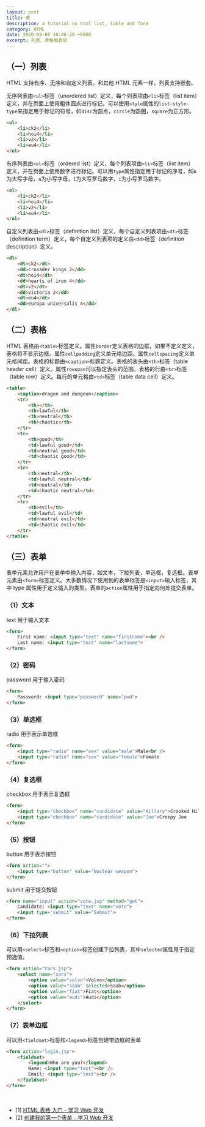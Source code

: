 ```yaml
---
layout: post
title: 表
description: a tutorial on html list, table and form
category: HTML
date: 2020-09-08 18:46:29 +0800
excerpt: 列表、表格和表单
---
```


## （一）列表

HTML 支持有序、无序和自定义列表。和其他 HTML 元素一样，列表支持嵌套。

无序列表由`<ul>`标签（unordered list）定义，每个列表项由`<li>`标签（list item）定义，并在页面上使用粗体圆点进行标记。可以使用`style`属性的`list-style-type`来指定用于标记的符号，如`disc`为圆点，`circle`为圆圈，`square`为正方形。

```html
<ul>
    <li>ck2</li>
    <li>hoi4</li>
    <li>v2</li>
    <li>eu4</li>
</ul>
```

有序列表由`<ol>`标签（ordered list）定义，每个列表项由`<li>`标签（list item）定义，并在页面上使用数字进行标记。可以用`type`属性指定用于标记的序号，如`A`为大写字母，`a`为小写字母，`I`为大写罗马数字，`i`为小写罗马数字。

```html
<ol>
    <li>ck2</li>
    <li>hoi4</li>
    <li>v2</li>
    <li>eu4</li>
</ol>
```

自定义列表由`<dl>`标签（definition list）定义，每个自定义列表项由`<dt>`标签（definition term）定义，每个自定义列表项的定义由`<dd>`标签（definition description）定义。

```html
<dl>
    <dt>ck2</dt>
    <dd>crusader kings 2</dd>
    <dt>hoi4</dt>
    <dd>hearts of iron 4</dd>
    <dt>v2</dt>
    <dd>victoria 2</dd>
    <dt>eu4</dt>
    <dd>europa universalis 4</dd>
</dl>
```

## （二）表格

HTML 表格由`<table>`标签定义。属性`border`定义表格的边框，如果不定义定义，表格将不显示边框。属性`cellpadding`定义单元格边距。属性`cellspacing`定义单元格间距。表格的标题由`<caption>`标题定义。表格的表头由`<th>`标签（table header cell）定义。属性`rowspan`可以指定表头的范围。表格的行由`<tr>`标签（table row）定义。每行的单元格由`<td>`标签（table data cell）定义。

```html
<table>
    <caption>dragon and dungeon</caption>
    <tr>
        <th></th>
        <th>lawful</th>
        <th>neutral</th>
        <th>chaotic</th>
    </tr>
    <tr>
        <th>good</th>
        <td>lawful good</td>
        <td>neutral good</td>
        <td>chaotic good</td>
    </tr>
    <tr>
        <th>neutral</th>
        <td>lawful neutral</td>
        <td>neutral</td>
        <td>chaotic neutral</td>
    </tr>
    <tr>
        <th>evil</th>
        <td>lawful evil</td>
        <td>neutral evil</td>
        <td>chaotic evil</td>
    </tr>
</table>
```

## （三）表单

表单元素允许用户在表单中输入内容，如文本，下拉列表，单选框，复选框。表单元素由`<form>`标签定义。大多数情况下使用到的表单标签是`<input>`输入标签，其中 type 属性用于定义输入的类型。表单的`action`属性用于指定向何处提交表单。

### （1）文本

text 用于输入文本

```html
<form>
    First name: <input type="text" name="firstname"><br />
    Last name: <input type="text" name="lastname">
</form>
```

### （2）密码

password 用于输入密码

```html
<form>
    Password: <input type="password" name="pwd">
</form>
``` 

### （3）单选框

radio 用于表示单选框

```html
<form>
    <input type="radio" name="sex" value="male">Male<br />
    <input type="radio" name="sex" value="female">Female
</form>
```

### （4）复选框

checkbox 用于表示复选框

```html
<form>
    <input type="checkbox" name="candidate" value="Hillary">Crooked Hillary<br />
    <input type="checkbox" name="candidate" value="Joe">Creepy Joe
</form>
```

### （5）按钮

button 用于表示按钮

```html
<form action="">
    <input type="button" value="Nuclear weapon">
</form>
```

submit 用于提交按钮

```html
<form name="input" action="vote.jsp" method="get">
    Candidate: <input type="text" name="vote">
    <input type="submit" value="Submit">
</form>
```

### （6）下拉列表

可以用`<select>`标签和`<option>`标签创建下拉列表，其中`selected`属性用于指定预选值。

```html
<form action="cars.jsp">
    <select name="cars">
        <option value="volvo">Volvo</option>
        <option value="saab" selected>Saab</option>
        <option value="fiat">Fiat</option>
        <option value="audi">Audi</option>
    </select>
</form>
```

### （7）表单边框

可以用`<fieldset>`标签和`<legend>`标签创建带边框的表单

```html
<form action="login.jsp">
    <fieldset>
        <legend>Who are you?</legend>
        Name: <input type="text"><br />
        Email: <input type="text"><br />
    </fieldset>
</form>
```

&nbsp;

- [1] [HTML 表格 入门 - 学习 Web 开发](https://developer.mozilla.org/zh-CN/docs/Learn/HTML/Tables/Basics)
- [2] [创建我的第一个表单 - 学习 Web 开发](https://developer.mozilla.org/zh-CN/docs/Learn/Forms/Your_first_form)